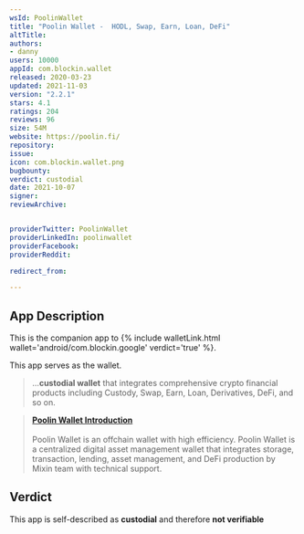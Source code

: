 ```yaml
---
wsId: PoolinWallet
title: "Poolin Wallet -  HODL, Swap, Earn, Loan, DeFi"
altTitle: 
authors:
- danny
users: 10000
appId: com.blockin.wallet
released: 2020-03-23
updated: 2021-11-03
version: "2.2.1"
stars: 4.1
ratings: 204
reviews: 96
size: 54M
website: https://poolin.fi/
repository: 
issue: 
icon: com.blockin.wallet.png
bugbounty: 
verdict: custodial
date: 2021-10-07
signer: 
reviewArchive:


providerTwitter: PoolinWallet
providerLinkedIn: poolinwallet
providerFacebook: 
providerReddit: 

redirect_from:

---
```



## App Description

This is the companion app to {% include walletLink.html wallet='android/com.blockin.google' verdict='true' %}. 

This app serves as the wallet.

> ...**custodial wallet** that integrates comprehensive crypto financial products including Custody, Swap, Earn, Loan, Derivatives, DeFi, and so on. 

> [**Poolin Wallet Introduction**](https://blockin-wallethelp.zendesk.com/hc/en-us/articles/360060284933)<br><br>
> Poolin Wallet is an offchain wallet with high efficiency. Poolin Wallet is a centralized digital asset management wallet that integrates storage, transaction, lending, asset management, and DeFi production by Mixin team with technical support. 

## Verdict

This app is self-described as **custodial** and therefore **not verifiable**

